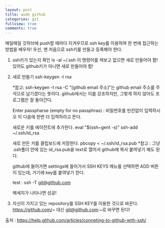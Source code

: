 ```yaml
---
layout: post
title: audo github
categories: git
fullview: true
comments: true
---
```



매일매일 깃허브에 push할 때마다 지겨우므로 ssh key를 이용하여 한 번에 접근하는 방법을 배우자!
우선, 맨 처음으로 ssh키를 만들고 등록해야 한다.
1. ssh키가 있는지 확인
	ls -al ~/.ssh
	이 명령어를 쳐보고 없으면 새로 만들어야 함! 있어도 github키가 아니면 새로 만들어야 함!
2. 새로 만들기
	ssh-keygen -t rsa 

	*참고: ssh-keygen -t rsa -C "[github email 주소]"는 github email 주소를 주석으로 남기겠다는 뜻이다. github에서는 이를 강조하지만, 그렇게 하지 않아도 프로그램은 잘 돌아간다.

	Enter passpharse (empty for no passphras) : 비밀번호를 빈칸없이 입력하시오 이 다음에 한번 더 입력하라고 뜬다.

	새로운 키를 에이전트에 추가한다.
	eval "$(ssh~gent -s)"
	ssh-add ~/.ssh/id_rsa

	새로 만든 키를 클립보드에 저장한다.
	pbcopy < ~/.ssh/id_rsa.pub
	*참고 : 그냥 .ssh폴더 안에 있는 id_rsa.pub을 text로 열어서 github에 복사 붙여넣기 해도 된다.

	github에 들어가면 settings에 들어가서 SSH KEYS 메뉴를 선택하면 ADD 버튼이 있는데, 거기에 key를 붙여넣기 한다.

	test : ssh -T git@github.com

	메세지가 나타나면 성공!

3. 자신이 가지고 있는 repository를 SSH KEY를 이용한 것으로 바꾼다. 
	https://github.com/~ 대신 git@github.com:~로 바꾸면 된다!

출처 : https://help.github.com/articles/conneting-to-github-with-ssh/

